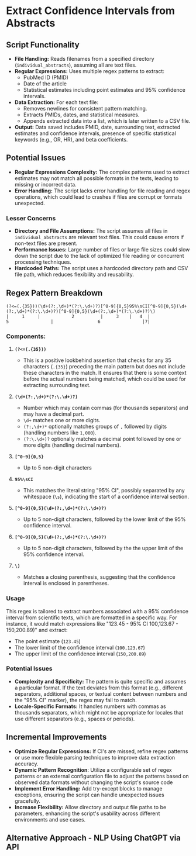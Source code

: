 # Extract Confidence Intervals from Abstracts

## Script Functionality
- **File Handling:** Reads filenames from a specified directory (`individual_abstracts`), assuming all are text files.
- **Regular Expressions:** Uses multiple regex patterns to extract:
  - PubMed ID (PMID)
  - Date of the article
  - Statistical estimates including point estimates and 95% confidence intervals.
- **Data Extraction:** For each text file:
  - Removes newlines for consistent pattern matching.
  - Extracts PMIDs, dates, and statistical measures.
  - Appends extracted data into a list, which is later written to a CSV file.
- **Output:** Data saved includes PMID, date, surrounding text, extracted estimates and confidence intervals, presence of specific statistical keywords (e.g., OR, HR), and beta coefficients.

## Potential Issues
- **Regular Expressions Complexity:** The complex patterns used to extract estimates may not match all possible formats in the texts, leading to missing or incorrect data.
- **Error Handling:** The script lacks error handling for file reading and regex operations, which could lead to crashes if files are corrupt or formats unexpected.

### Lesser Concerns
- **Directory and File Assumptions:** The script assumes all files in `individual_abstracts` are relevant text files. This could cause errors if non-text files are present.
- **Performance Issues:** Large number of files or large file sizes could slow down the script due to the lack of optimized file reading or concurrent processing techniques.
- **Hardcoded Paths:** The script uses a hardcoded directory path and CSV file path, which reduces flexibility and reusability.

## Regex Pattern Breakdown

```
(?<=(.{35}))(\d+(?:,\d+)*(?:\.\d+)?)[^0-9]{0,5}95%\sCI[^0-9]{0,5}(\d+(?:,\d+)*(?:\.\d+)?)[^0-9]{0,5}(\d+(?:,\d+)*(?:\.\d+)?)\)
|     1     |            2          |     3    |   4  |                 5                |                 6                |7|

```

### Components:
1. **`(?<=(.{35}))`**
   - This is a positive lookbehind assertion that checks for any 35 characters (`.{35}`) preceding the main pattern but does not include these characters in the match. It ensures that there is some context before the actual numbers being matched, which could be used for extracting surrounding text.

2. **`(\d+(?:,\d+)*(?:\.\d+)?)`**
   - Number which may contain commas (for thousands separators) and may have a decimal part.
   - `\d+` matches one or more digits.
   - `(?:,\d+)*` optionally matches groups of `,` followed by digits (handling numbers like `1,000`).
   - `(?:\.\d+)?` optionally matches a decimal point followed by one or more digits (handling decimal numbers).

3. **`[^0-9]{0,5}`**
   - Up to 5 non-digit characters

4. **`95%\sCI`**
   - This matches the literal string "95% CI", possibly separated by any whitespace (`\s`), indicating the start of a confidence interval section.

5. **`[^0-9]{0,5}(\d+(?:,\d+)*(?:\.\d+)?)`**
   - Up to 5 non-digit characters, followed by the lower limit of the 95% confidence interval.

6. **`[^0-9]{0,5}(\d+(?:,\d+)*(?:\.\d+)?)`**
   - Up to 5 non-digit characters, followed by the the upper limit of the 95% confidence interval.

7. **`\)`**
   - Matches a closing parenthesis, suggesting that the confidence interval is enclosed in parentheses.

### Usage
This regex is tailored to extract numbers associated with a 95% confidence interval from scientific texts, which are formatted in a specific way. For instance, it would match expressions like "123.45 - 95% CI 100,123.67 - 150,200.89)" and extract:
- The point estimate (`123.45`)
- The lower limit of the confidence interval (`100,123.67`)
- The upper limit of the confidence interval (`150,200.89`)

### Potential Issues
- **Complexity and Specificity:** The pattern is quite specific and assumes a particular format. If the text deviates from this format (e.g., different separators, additional spaces, or textual content between numbers and the "95% CI" marker), the regex may fail to match.
- **Locale-Specific Formats:** It handles numbers with commas as thousands separators, which might not be appropriate for locales that use different separators (e.g., spaces or periods).


## Incremental Improvements
- **Optimize Regular Expressions:** If CI's are missed, refine regex patterns or use more flexible parsing techniques to improve data extraction accuracy.
- **Dynamic Pattern Recognition**: Utilize a configurable set of regex patterns or an external configuration file to adjust the patterns based on observed data formats without changing the script's source code
- **Implement Error Handling:** Add try-except blocks to manage exceptions, ensuring the script can handle unexpected issues gracefully.
- **Increase Flexibility:** Allow directory and output file paths to be parameters, enhancing the script's usability across different environments and use cases.

## Alternative Approach - NLP Using ChatGPT via API
